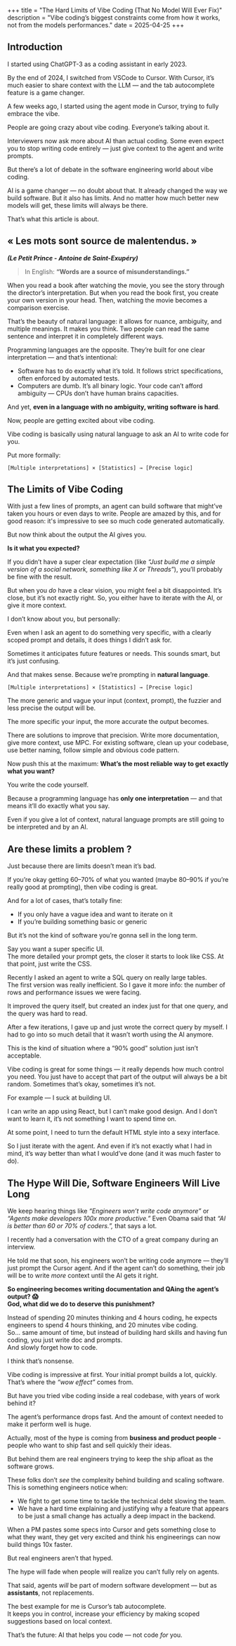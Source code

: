 +++
title = "The Hard Limits of Vibe Coding (That No Model Will Ever Fix)"
description = "Vibe coding’s biggest constraints come from how it works, not from the models performances."
date = 2025-04-25
+++

## Introduction

I started using ChatGPT-3 as a coding assistant in early 2023.

By the end of 2024, I switched from VSCode to Cursor. With Cursor, it’s much easier to share context with the LLM — and the tab autocomplete feature is a game changer.

A few weeks ago, I started using the agent mode in Cursor, trying to fully embrace the vibe.

People are going crazy about vibe coding. Everyone’s talking about it.

Interviewers now ask more about AI than actual coding. Some even expect you to stop writing code entirely — just give context to the agent and write prompts.

But there’s a lot of debate in the software engineering world about vibe coding.

AI is a game changer — no doubt about that. It already changed the way we build software.
But it also has limits. And no matter how much better new models will get, these limits will always be there.

That’s what this article is about.

## **« Les mots sont source de malentendus. »**

***(Le Petit Prince - Antoine de Saint-Exupéry)***

> In English: **“Words are a source of misunderstandings.”**
> 

When you read a book after watching the movie, you see the story through the director’s interpretation. 
But when you read the book first, you create your own version in your head. Then, watching the movie becomes a comparison exercise.

That’s the beauty of natural language: it allows for nuance, ambiguity, and multiple meanings. It makes you think. Two people can read the same sentence and interpret it in completely different ways.

Programming languages are the opposite. They’re built for one clear interpretation — and that’s intentional:

- Software has to do exactly what it’s told. It follows strict specifications, often enforced by automated tests.
- Computers are dumb. It’s all binary logic. Your code can’t afford ambiguity — CPUs don’t have human brains capacities.

And yet, **even in a language with no ambiguity, writing software is hard**.

Now, people are getting excited about vibe coding.

Vibe coding is basically using natural language to ask an AI to write code for you.

Put more formally:

```
[Multiple interpretations] × [Statistics] → [Precise logic]
```

## The Limits of Vibe Coding

With just a few lines of prompts, an agent can build software that might’ve taken you hours or even days to write.
People are amazed by this, and for good reason: it's impressive to see so much code generated automatically.

But now think about the output the AI gives you.

**Is it what you expected?**

If you didn’t have a super clear expectation (like *“Just build me a simple version of a social network, something like X or Threads”*), you’ll probably be fine with the result.

But when you *do* have a clear vision, you might feel a bit disappointed. It’s close, but it’s not exactly right. So, you either have to iterate with the AI, or give it more context.

I don’t know about you, but personally:

Even when I ask an agent to do something very specific, with a clearly scoped prompt and details, it does things I didn’t ask for.

Sometimes it anticipates future features or needs. This sounds smart, but it’s just confusing.

And that makes sense. Because we’re prompting in **natural language**. 

```
[Multiple interpretations] × [Statistics] → [Precise logic]
```

The more generic and vague your input (context, prompt), the fuzzier and less precise the output will be.

The more specific your input, the more accurate the output becomes.

There are solutions to improve that precision. Write more documentation, give more context, use MPC. For existing software, clean up your codebase, use better naming, follow simple and obvious code pattern.

Now push this at the maximum: **What’s the most reliable way to get exactly what you want?**

You write the code yourself.

Because a programming language has **only one interpretation** — and that means it’ll do exactly what you say.

Even if you give a lot of context, natural language prompts are still going to be interpreted and by an AI.

## Are these limits a problem ?

Just because there are limits doesn’t mean it’s bad.

If you’re okay getting 60–70% of what you wanted (maybe 80–90% if you’re really good at prompting), then vibe coding is great.

And for a lot of cases, that’s totally fine:
- If you only have a vague idea and want to iterate on it
- If you’re building something basic or generic

But it’s not the kind of software you’re gonna sell in the long term.

Say you want a super specific UI.  
The more detailed your prompt gets, the closer it starts to look like CSS.
At that point, just write the CSS.

Recently I asked an agent to write a SQL query on really large tables.  
The first version was really inefficient. So I gave it more info: the number of rows and performance issues we were facing.  

It improved the query itself, but created an index just for that one query, and the query was hard to read.  

After a few iterations, I gave up and just wrote the correct query by myself. I had to go into so much detail that it wasn’t worth using the AI anymore.

This is the kind of situation where a “90% good” solution just isn’t acceptable.

Vibe coding is great for some things — it really depends how much control you need. You just have to accept that part of the output will always be a bit random. Sometimes that’s okay, sometimes it’s not.

For example — I suck at building UI.

I can write an app using React, but I can’t make good design. And I don’t want to learn it, it’s not something I want to spend time on.

At some point, I need to turn the default HTML style into a sexy interface.

So I just iterate with the agent. And even if it’s not exactly what I had in mind, it’s way better than what I would’ve done (and it was much faster to do).

## The Hype Will Die, Software Engineers Will Live Long

We keep hearing things like *“Engineers won’t write code anymore”* or *“Agents make developers 100x more productive.”* Even Obama said that *“AI is better than 60 or 70% of coders.”,* that says a lot.

I recently had a conversation with the CTO of a great company during an interview.

He told me that soon, his engineers won’t be writing code anymore — they’ll just prompt the Cursor agent. And if the agent can’t do something, their job will be to write *more* context until the AI gets it right.

**So engineering becomes writing documentation and QAing the agent’s output? 😱  
God, what did we do to deserve this punishment?**

Instead of spending 20 minutes thinking and 4 hours coding, he expects engineers to spend 4 hours thinking, and 20 minutes vibe coding.  
So... same amount of time, but instead of building hard skills and having fun coding, you just write doc and prompts.  
And slowly forget how to code.

I think that’s nonsense.

Vibe coding is impressive at first. Your initial prompt builds a lot, quickly. That’s where the *“wow effect”* comes from.

But have you tried vibe coding inside a real codebase, with years of work behind it?  

The agent’s performance drops fast. And the amount of context needed to make it perform well is huge.

Actually, most of the hype is coming from **business and product people** - people who want to ship fast and sell quickly their ideas.

But behind them are real engineers trying to keep the ship afloat as the software grows.

These folks don’t *see* the complexity behind building and scaling software. This is something engineers notice when:

- We fight to get some time to tackle the technical debt slowing the team.
- We have a hard time explaining and justifying why a feature that appears to be just a small change has actually a deep impact in the backend.

When a PM pastes some specs into Cursor and gets something close to what they want, they get very excited and think his engineerings can now build things 10x faster.

But real engineers aren’t that hyped.

The hype will fade when people will realize you can’t fully rely on agents.

That said, agents *will* be part of modern software development — but as **assistants**, not replacements.

The best example for me is Cursor’s tab autocomplete.  
It keeps you in control, increase your efficiency by making scoped suggestions based on local context.

That’s the future: AI that helps you code — not code *for* you.
